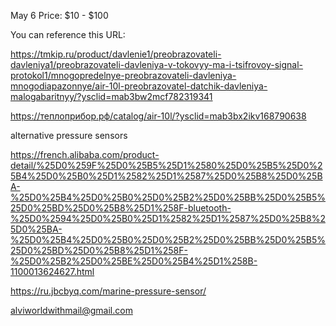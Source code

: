 May 6
Price: $10 - $100

You can reference this URL:

https://tmkip.ru/product/davlenie1/preobrazovateli-davleniya1/preobrazovateli-davleniya-v-tokovyy-ma-i-tsifrovoy-signal-protokol1/mnogopredelnye-preobrazovateli-davleniya-mnogodiapazonnye/air-10l-preobrazovatel-datchik-davleniya-malogabaritnyy/?ysclid=mab3bw2mcf782319341

https://теплоприбор.рф/catalog/air-10l/?ysclid=mab3bx2ikv168790638


alternative pressure sensors

https://french.alibaba.com/product-detail/%25D0%259F%25D0%25B5%25D1%2580%25D0%25B5%25D0%25B4%25D0%25B0%25D1%2582%25D1%2587%25D0%25B8%25D0%25BA-%25D0%25B4%25D0%25B0%25D0%25B2%25D0%25BB%25D0%25B5%25D0%25BD%25D0%25B8%25D1%258F-bluetooth-%25D0%2594%25D0%25B0%25D1%2582%25D1%2587%25D0%25B8%25D0%25BA-%25D0%25B4%25D0%25B0%25D0%25B2%25D0%25BB%25D0%25B5%25D0%25BD%25D0%25B8%25D1%258F-%25D0%25B2%25D0%25BE%25D0%25B4%25D1%258B-1100013624627.html

https://ru.jbcbyq.com/marine-pressure-sensor/







alviworldwithmail@gmail.com 
